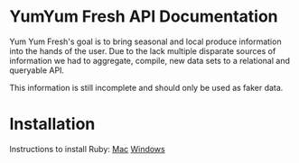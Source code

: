 # YumYum Fresh API Documentation

Yum Yum Fresh's goal is to bring seasonal and local produce information into the hands of the user. Due to the lack multiple disparate sources of information we had to aggregate, compile, new data sets to a relational and queryable API. 

This information is still incomplete and should only be used as faker data.

# Installation
Instructions to install Ruby:
[Mac](https://stackify.com/install-ruby-on-your-mac-everything-you-need-to-get-going/)
[Windows](https://phoenixnap.com/kb/install-ruby-on-windows-10)

